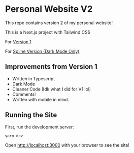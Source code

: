 
# Personal Website V2

This repo contains version 2 of my personal website!

This is a Next.js project with Tailwind CSS

For [Version 1](https://github.com/Drabblesaur/JT_Site)

For [Spline Version (Dark Mode Only)](https://incomparable-taffy-3c4f79.netlify.app/)

## Improvements from Version 1

- Written in Typescript
- Dark Mode
- Cleaner Code (Idk what I did for V1 lol)
- Comments!
- Written with mobile in mind.

## Running the Site

First, run the development server:

```bash
yarn dev
```

Open [http://localhost:3000](http://localhost:3000) with your browser to see the site!
